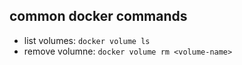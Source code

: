 ## common docker  commands
- list volumes: `docker volume ls`
-  remove volumne: `docker volume rm <volume-name>`